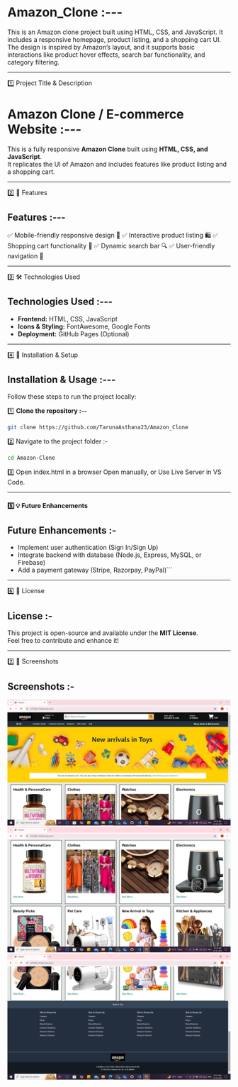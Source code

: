 # Amazon_Clone :---

This is an Amazon clone project built using HTML, CSS, and JavaScript.   It includes a responsive homepage, product listing, and a shopping cart UI.   The design is inspired by Amazon’s layout, and it supports basic interactions   like product hover effects, search bar functionality, and category filtering.

---

1️⃣ Project Title & Description

# Amazon Clone / E-commerce Website :--- 

This is a fully responsive **Amazon Clone** built using **HTML, CSS, and JavaScript**.  
It replicates the UI of Amazon and includes features like product listing and a shopping cart.

---

2️⃣ 📌 Features 

##  Features :---

✅ Mobile-friendly responsive design 📱
✅ Interactive product listing 🛍️
✅ Shopping cart functionality 🛒
✅ Dynamic search bar 🔍
✅ User-friendly navigation 🚀

---
 
3️⃣ 🛠️ Technologies Used

##  Technologies Used :---

- **Frontend:** HTML, CSS, JavaScript  
- **Icons & Styling:** FontAwesome, Google Fonts  
- **Deployment:** GitHub Pages (Optional)

---

4️⃣ 🔧 Installation & Setup

##  Installation & Usage :---

Follow these steps to run the project locally:

1️⃣ **Clone the repository :--**

```sh 
git clone https://github.com/TarunaAsthana23/Amazon_Clone

```

2️⃣ Navigate to the project folder :-
```sh 
cd Amazon-Clone
```

3️⃣ Open index.html in a browser
Open manually, or
Use Live Server in VS Code.


---

#### **5️⃣ 💡 Future Enhancements**
<!-- ```md -->
##  Future Enhancements :-
- Implement user authentication (Sign In/Sign Up)  
- Integrate backend with database (Node.js, Express, MySQL, or Firebase)  
- Add a payment gateway (Stripe, Razorpay, PayPal)```

---

6️⃣ 📜 License

##  License :-
This project is open-source and available under the **MIT License**.  
Feel free to contribute and enhance it! 

---

7️⃣ 📸 Screenshots

 ## Screenshots :-


![Amazon Clone Screenshot](https://raw.githubusercontent.com/TarunaAsthana23/Amazon_Clone/main/Img/S1.png)
![Amazon Clone Screenshot](https://raw.githubusercontent.com/TarunaAsthana23/Amazon_Clone/main/Img/S2.png)
![Amazon Clone Screenshot](https://raw.githubusercontent.com/TarunaAsthana23/Amazon_Clone/main/Img/S3.png)
  